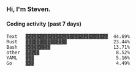 ### Hi, I'm Steven.

#### Coding activity (past 7 days)
```
Text   ▓▓▓▓▓▓▓▓▓▓▓▓▓▓▓▓▓▓▓▓▓▓▓▓▓▓▓▓▓▓  44.69%
Rust   ▓▓▓▓▓▓▓▓▓▓▓▓▓▓▓                 23.44%
Bash   ▓▓▓▓▓▓▓▓▓                       13.71%
other  ▓▓▓▓▓                            8.52%
YAML   ▓▓▓                              5.16%
Go     ▓▓▓                              4.49%
```
